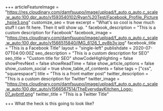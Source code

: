 +++
articleFeatureImage = "https://res.cloudinary.com/damfsuupo/image/upload/f_auto,q_auto,c_scale,w_auto:100,dpr_auto/v1593540102/Ryan%20Test/Facebook_Profile_Picture_hpjie3.png"
customize_seo = true
excerpt = "What's so cool is how much stuff I can fit here. Then it will show up. "
facebook_description = "This is a custom description for Facebook"
facebook_image = "https://res.cloudinary.com/damfsuupo/image/upload/f_auto,q_auto,c_scale,w_auto:100,dpr_auto/v1566515840/IMG_6126_1_qy8b3v.jpg"
facebook_title = "This is a Facebook Title"
layout = "single-left"
publishdate = 2020-07-07T04:00:00Z
seo_description = "This is a custom description for SEO"
seo_title = "Custom title for SEO"
showCodeHighlighting = false
showPrevNext = false
showReadTime = false
show_article_options = false
show_custom_social = true
show_table_of_contents = false
tags = ["css", "squarespace"]
title = "This is a front matter post"
twitter_description = "This is a custom description for Twitter"
twitter_image = "https://res.cloudinary.com/damfsuupo/image/upload/f_auto,q_auto,c_scale,w_auto:100,dpr_auto/v1566567514/TheEverydayKitchen_Logo-07_aybntf.png"
twitter_title = "This is a Twitter Title"

+++
What the heck is this going to look like?